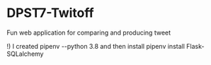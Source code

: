 # DPST7-Twitoff
Fun web application for comparing and producing tweet 

!) I created pipenv --python 3.8 and then install pipenv install Flask-SQLalchemy